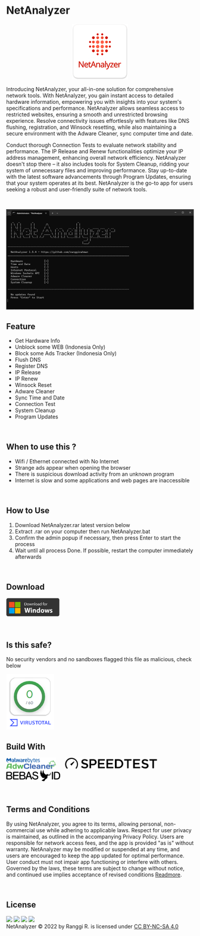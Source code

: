 # NetAnalyzer

<p align="center">
  <picture>
    <img src="https://raw.githubusercontent.com/ranggirahman/NetAnalyzer/main/resources/icon.png" height="150" title="NetAnalyzer">
  </picture>
</p>

Introducing NetAnalyzer, your all-in-one solution for comprehensive network tools. With NetAnalyzer, you gain instant access to detailed hardware information, empowering you with insights into your system's specifications and performance. NetAnalyzer allows seamless access to restricted websites, ensuring a smooth and unrestricted browsing experience. Resolve connectivity issues effortlessly with features like DNS flushing, registration, and Winsock resetting, while also maintaining a secure environment with the Adware Cleaner, sync computer time and date. 

Conduct thorough Connection Tests to evaluate network stability and performance. The IP Release and Renew functionalities optimize your IP address management, enhancing overall network efficiency. NetAnalyzer doesn't stop there – it also includes tools for System Cleanup, ridding your system of unnecessary files and improving performance. Stay up-to-date with the latest software advancements through Program Updates, ensuring that your system operates at its best. NetAnalyzer is the go-to app for users seeking a robust and user-friendly suite of network tools.

<br />

<p align="center">
  <picture>
    <img src="https://raw.githubusercontent.com/ranggirahman/NetAnalyzer/main/resources/app.png" title="NetAnalyzer App">
  </picture>
</p>

## Feature
- Get Hardware Info
- Unblock some WEB (Indonesia Only)
- Block some Ads Tracker (Indonesia Only)
- Flush DNS
- Register DNS
- IP Release
- IP Renew
- Winsock Reset
- Adware Cleaner
- Sync Time and Date
- Connection Test
- System Cleanup
- Program Updates

<br />

## When to use this ?
- Wifi / Ethernet connected with No Internet
- Strange ads appear when opening the browser
- There is suspicious download activity from an unknown program
- Internet is slow and some applications and web pages are inaccessible

<br />

## How to Use
1. Download NetAnalyzer.rar latest version below
2. Extract .rar on your computer then run NetAnalyzer.bat
3. Confirm the admin popup if necessary, then press Enter to start the process
4. Wait until all process Done. If possible, restart the computer immediately afterwards

<br />

## Download
<a href="https://github.com/ranggirahman/NetAnalyzer/releases"><img src="https://raw.githubusercontent.com/ranggirahman/NetAnalyzer/main/resources/downloadwin.png" height="50"></a>

<br />

## Is this safe?
<p>No security vendors and no sandboxes flagged this file as malicious, check below</p>
<a href="https://www.virustotal.com/gui/file/c77f5dd414ca54eb775aa735f25d4586e67e05368c890179f2d6bd0025340af2/detection">
  <picture>
    <source srcset="https://raw.githubusercontent.com/ranggirahman/NetAnalyzer/main/resources/virustotal-dark.png" media="(prefers-color-scheme: dark)">
    <img src="https://raw.githubusercontent.com/ranggirahman/NetAnalyzer/main/resources/virustotal.png" height="150">
  </picture>
</a>

<br />

## Build With 
<p>
  <picture>
    <source srcset="https://raw.githubusercontent.com/ranggirahman/NetAnalyzer/main/resources/adwarecleaner-dark.png" media="(prefers-color-scheme: dark)">
    <img src="https://raw.githubusercontent.com/ranggirahman/NetAnalyzer/main/resources/adwarecleaner.png" height="30">
  </picture>
  &nbsp;&nbsp;&nbsp;&nbsp;
  <picture>
    <source srcset="https://raw.githubusercontent.com/ranggirahman/NetAnalyzer/main/resources/speedtestnet-dark.png" media="(prefers-color-scheme: dark)">
    <img src="https://raw.githubusercontent.com/ranggirahman/NetAnalyzer/main/resources/speedtestnet.png" height="30">
  </picture>
  &nbsp;&nbsp;&nbsp;&nbsp;
  <picture>
    <source srcset="https://raw.githubusercontent.com/ranggirahman/NetAnalyzer/main/resources/bebasid-dark.png" media="(prefers-color-scheme: dark)">
    <img src="https://raw.githubusercontent.com/ranggirahman/NetAnalyzer/main/resources/bebasid.png" height="30">
  </picture>
</p>

<br />

## Terms and Conditions
By using NetAnalyzer, you agree to its terms, allowing personal, non-commercial use while adhering to applicable laws. Respect for user privacy is maintained, as outlined in the accompanying Privacy Policy. Users are responsible for network access fees, and the app is provided "as is" without warranty. NetAnalyzer may be modified or suspended at any time, and users are encouraged to keep the app updated for optimal performance. User conduct must not impair app functioning or interfere with others. Governed by the laws, these terms are subject to change without notice, and continued use implies acceptance of revised conditions [Readmore](https://github.com/ranggirahman/NetAnalyzer/blob/main/resources/Terms%20and%20Condition.md).

<br />

## License
<picture><img src="https://mirrors.creativecommons.org/presskit/icons/cc.svg?ref=chooser-v1" height="22"></picture>
<picture><img src="https://mirrors.creativecommons.org/presskit/icons/by.svg?ref=chooser-v1" height="22"></picture>
<picture><img src="https://mirrors.creativecommons.org/presskit/icons/nc.svg?ref=chooser-v1" height="22"></picture>
<picture><img src="https://mirrors.creativecommons.org/presskit/icons/sa.svg?ref=chooser-v1" height="22"></picture>
<br />
NetAnalyzer © 2022 by Ranggi R. is licensed under [CC BY-NC-SA 4.0](https://creativecommons.org/licenses/by-nc-sa/4.0/?ref=chooser-v1)
